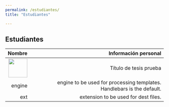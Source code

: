 ```yaml
---
permalink: /estudiantes/
title: "Estudiantes"

---
```


## Estudiantes

| Nombre |Información personal | 
| ------:| -----------:|
|<img src="https://juliojx.github.io/jorgevc/img-20181115-wa0002.jpg" width="60"> | Título de tesis prueba |
| engine | engine to be used for processing templates. Handlebars is the default. |
| ext    | extension to be used for dest files. |



